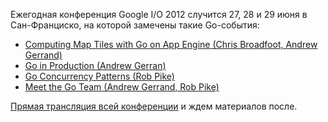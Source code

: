 Ежегодная конференция Google I/O 2012 случится 27, 28 и 29 июня в Сан-Франциско, на которой замечены такие Go-события:

* [Computing Map Tiles with Go on App Engine (Chris Broadfoot, Andrew Gerrand)](https://developers.google.com/events/io/sessions/gooio2012/902/)
* [Go in Production (Andrew Gerran)](https://developers.google.com/events/io/sessions/gooio2012/320/)
* [Go Concurrency Patterns (Rob Pike)](https://developers.google.com/events/io/sessions/gooio2012/322/)
* [Meet the Go Team (Andrew Gerrand, Rob Pike)](https://developers.google.com/events/io/sessions/gooio2012/321/)

[Прямая трансляция всей конференции](https://developers.google.com/events/io/) и ждем материалов после.